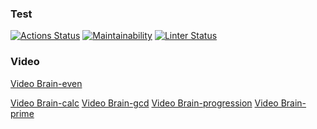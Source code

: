### Test
[![Actions Status](https://github.com/ponomnick/frontend-project-lvl1/workflows/hexlet-check/badge.svg)](https://github.com/ponomnick/frontend-project-lvl1/actions)
[![Maintainability](https://api.codeclimate.com/v1/badges/dffe4c6d8d29328625a8/maintainability)](https://codeclimate.com/github/ponomnick/frontend-project-lvl1/maintainability)
[![Linter Status](https://github.com/ponomnick/frontend-project-lvl1/workflows/Linter/badge.svg)](https://github.com/ponomnick/frontend-project-lvl1/actions)

### Video
<a href="https://asciinema.org/a/486845">Video Brain-even</a>

<a href="https://asciinema.org/a/487225">Video Brain-calc</a>
<a href="https://asciinema.org/a/488176">Video Brain-gcd</a>
<a href="https://asciinema.org/a/488198">Video Brain-progression</a>
<a href="https://asciinema.org/a/488204">Video Brain-prime</a>

